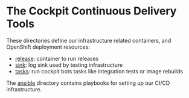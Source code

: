 The Cockpit Continuous Delivery Tools
=====================================

These directories define our infrastructure related containers, and OpenShift
deployment resources:

 * [release](./release/): container to run releases
 * [sink](./sink/): log sink used by testing infrastructure
 * [tasks](./tasks/): run cockpit bots tasks like integration tests or image rebuilds

The [ansible](./ansible/) directory contains playbooks for setting up our CI/CD
infrastructure.
